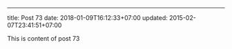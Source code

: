 ---
title: Post 73
date: 2018-01-09T16:12:33+07:00
updated: 2015-02-07T23:41:51+07:00

This is content of post 73